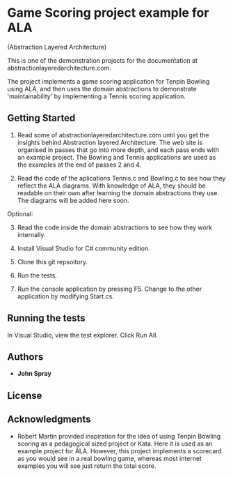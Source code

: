 # Game Scoring project example for ALA
(Abstraction Layered Architecture)

This is one of the demonstration projects for the documentation at abstractionlayeredarchitecture.com.

The project implements a game scoring application for Tenpin Bowling using ALA, and then uses the domain abstractions to demonstrate 'maintainability' by implementing a Tennis scoring application.

## Getting Started

1. Read some of abstractionlayeredarchitecture.com until you get the insights behind Abstraction layered Architecture. The web site is organised in passes that go into more depth, and each pass ends with an example project. The Bowling and Tennis applications are used as the examples at the end of passes 2 and 4. 

2. Read the code of the aplications Tennis.c and Bowling.c to see how they reflect the ALA diagrams. With knowledge of ALA, they should be readable on their own after learning the domain abstractions they use. The diagrams will be added here soon.

Optional:

3. Read the code inside the domain abstractions to see how they work internally.

3. Install Visual Studio for C# community edition.

4. Clone this git repsoitory.

5. Run the tests.

6. Run the console application by pressing F5. Change to the other application by modifying Start.cs.

## Running the tests

In Visual Studio, view the test explorer. Click Run All.

## Authors

* **John Spray** 

## License


## Acknowledgments

* Robert Martin provided inspiration for the idea of using Tenpin Bowling scoring as a pedagogical sized project or Kata. Here it is used as an example project for ALA. However, this project implements a scorecard as you would see in a real bowling game, whereas most internet examples you will see just return the total score.  
